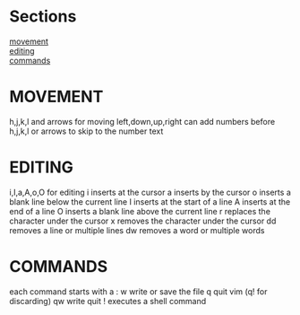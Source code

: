 # Sections
[movement](#movement) <br>
[editing](#editing) <br>
[commands](#commands)

# MOVEMENT

h,j,k,l and arrows for moving left,down,up,right
can add numbers before h,j,k,l or arrows to skip to the number text

# EDITING

i,I,a,A,o,O for editing
i inserts at the cursor
a inserts by the cursor
o inserts a blank line below the current line
I inserts at the start of a line
A inserts at the end of a line
O inserts a blank line above the current line
r replaces the character under the cursor
x removes the character under the cursor
dd removes a line or multiple lines
dw removes a word or multiple words

# COMMANDS
each command starts with a :
w write or save the file
q quit vim (q! for discarding)
qw write quit
! executes a shell command
